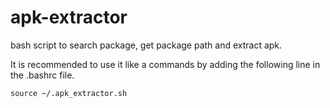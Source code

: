 # apk-extractor
bash script to search package, get package path and extract apk.

It is recommended to use it like a commands by adding the following line in the .bashrc file.
```
source ~/.apk_extractor.sh
```
